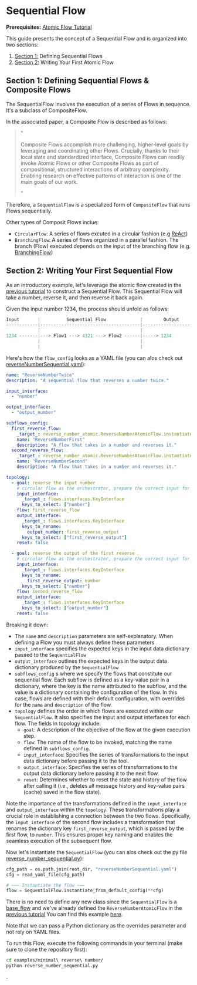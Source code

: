 # Sequential Flow
**Prerequisites:** [Atomic Flow Tutorial](./atomic_flow.md)


This guide presents the concept of a Sequential Flow and is organized into two sections:
1. [Section 1:](#section-1-defining-sequential-flows--composite-flows) Defining Sequential Flows
2. [Section 2:](#section-2-writing-your-first-sequential-flow) Writing Your First Atomic Flow

## Section 1: Defining Sequential Flows & Composite Flows

The SequentialFlow involves the execution of a series of Flows in sequence. It's a subclass of CompositeFlow.

In the associated paper, a Composite Flow is described as follows:

> "
>
> Composite Flows accomplish more challenging, higher-level goals by leveraging and coordinating
> other Flows. Crucially, thanks to their local state and standardized interface, Composite Flows
> can readily invoke Atomic Flows or other Composite Flows as part of compositional, structured
> interactions of arbitrary complexity. Enabling research on effective patterns of interaction is one of
> the main goals of our work.
>
> "

Therefore, a `SequentialFlow` is a specialized form of `CompositeFlow` that runs Flows sequentially.

Other types of Composit Flows inclue:
* `CircularFlow`: A series of flows excuted in a circular fashion (e.g [ReAct](../../examples/ReAct/))
* `BranchingFlow`: A series of flows organized in a parallel fashion. The branch (Flow) executed depends on the input of the branching flow (e.g. [BranchingFlow](../../flows/base_flows/branching.py))

## Section 2: Writing Your First Sequential Flow

As an introductory example, let's leverage the atomic flow created in the [previous tutorial](./atomic_flow.md) to construct a Sequential Flow. This Sequential Flow will take a number, reverse it, and then reverse it back again.

Given the input number 1234, the process should unfold as follows:

```rust
Input       |          Sequential Flow             |        Output          |
------------|--------------------------------------|------------------------|
            |                                      |                        |
1234 -------|---> Flow1 ---> 4321 ---> Flow2 ------|-----> 1234             |
            |                                      |                        |
            |                                      |                        |
```

Here's how the `flow_config` looks as a YAML file (you can alos check out [reverseNumberSequential.yaml](../../examples/minimal%20reverse%20number/reverseNumberSequential.yaml)):
```yaml
name: "ReverseNumberTwice"
description: "A sequential flow that reverses a number twice."

input_interface:
  - "number"

output_interface:
  - "output_number"

subflows_config:
  first_reverse_flow:
    _target_: reverse_number_atomic.ReverseNumberAtomicFlow.instantiate_from_default_config
    name: "ReverseNumberFirst"
    description: "A flow that takes in a number and reverses it."
  second_reverse_flow:
    _target_: reverse_number_atomic.ReverseNumberAtomicFlow.instantiate_from_default_config
    name: "ReverseNumberSecond"
    description: "A flow that takes in a number and reverses it."

topology:
  - goal: reverse the input number
    # circular flow as the orchestrator, prepare the correct input for the agent
    input_interface:
      _target_: flows.interfaces.KeyInterface
      keys_to_select: ["number"]
    flow: first_reverse_flow
    output_interface:
      _target_: flows.interfaces.KeyInterface
      keys_to_rename:
        output_number: first_reverse_output
      keys_to_select: ["first_reverse_output"]
    reset: false

  - goal: reverse the output of the first reverse
    # circular flow as the orchestrator, prepare the correct input for the agent
    input_interface:
      _target_: flows.interfaces.KeyInterface
      keys_to_rename:
        first_reverse_output: number
      keys_to_select: ["number"]
    flow: second_reverse_flow
    output_interface:
      _target_: flows.interfaces.KeyInterface
      keys_to_select: ["output_number"]
    reset: false
```

Breaking it down:
* The `name` and `description` parameters are self-explanatory. When defining a Flow you must always define these parameters
* `input_interface` specifies the expected keys in the input data dictionary passed to the  `SequentialFlow`
* `output_interface`  outlines the expected keys in the output data dictionary produced by the `SequentialFlow`
* `subflows_config` s where we specify the flows that constitute our sequential flow. Each subflow is defined 
as a key-value pair in a dictionary, where the key is the name attributed to the subflow, and the value 
is a dictionary containing the configuration of the flow. In this case, flows are defined with their 
default configuration, with overrides for the `name` and `description` of the flow.
* `topology` defines the order in which flows are executed within our `SequentialFlow`. 
It also specifies the input and output interfaces for each flow. The fields in topology include:
    * `goal`: A description of the objective of the flow at the given execution step.
    * `flow`: The name of the flow to be invoked, matching the name defined in `subflows_config`.
    * `input_interface`: Specifies the series of transformations to the input data 
    dictionary before passing it to the tool.
    * `output_interface`:  Specifies the series of transformations to the output data dictionary 
    before passing it to the next flow.
    * `reset`: Determines whether to reset the state and history of the flow after calling it (i.e., deletes all message history and key-value pairs (cache) saved in the flow state). 


Note the importance of the transformations defined in the `input_interface` and `output_interface` 
within the `topology`. These transformations play a crucial role in establishing a connection 
between the two flows. Specifically, the `input_interface` of the second flow includes a transformation 
that renames the dictionary key `first_reverse_output`, which is passed by the first flow, to `number`. 
This ensures proper key naming and enables the seamless execution of the subsequent flow.

Now let's instantiate the `SequentialFlow` (you can alos check out the py file 
[reverse_number_sequential.py](../../examples/minimal%20reverse%20number/reverse_number_sequential.py)):

```python
cfg_path = os.path.join(root_dir, "reverseNumberSequential.yaml")
cfg = read_yaml_file(cfg_path)

# ~~~ Instantiate the flow ~~~
flow = SequentialFlow.instantiate_from_default_config(**cfg)
```

There is no need to define any new class 
since the `SequentialFlow` is a [base_flow](../../flows/base_flows/sequential.py) and we've already
defined the `ReverseNumberAtomicFlow` in the [previous tutorial](./atomic_flow.md) 
You can find this example [here](../../examples/minimal%20reverse%20number/).

Note that we can pass a Python dictionary as the overrides parameter and not rely on YAML files.

To run this Flow, execute the following commands in your terminal (make sure to clone the repository first):
```bash
cd examples/minimal\ reverse\ number/
python reverse_number_sequential.py
```






.